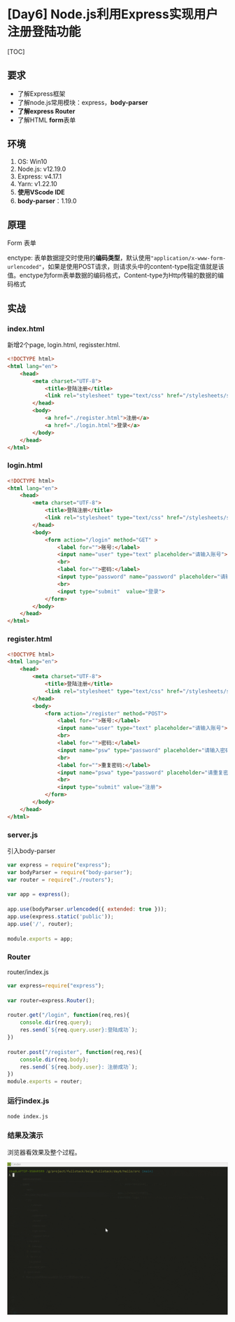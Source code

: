 # [Day6] Node.js利用Express实现用户注册登陆功能

[TOC]

## 要求

- 了解Express框架
- 了解node.js常用模块：express，**body-parser**
- **了解express Router**
- 了解HTML **form**表单

## 环境

1. OS: Win10
2. Node.js: v12.19.0
3. Express: v4.17.1
5. Yarn: v1.22.10
6. **使用VScode IDE**
6. **body-parser**：1.19.0

## 原理

Form 表单

enctype: 表单数据提交时使用的**编码类型**，默认使用`"application/x-www-form-urlencoded"`，如果是使用POST请求，则请求头中的content-type指定值就是该值。enctype为form表单数据的编码格式，Content-type为Http传输的数据的编码格式

## 实战

### index.html

新增2个page, login.html, regisster.html.

```html
<!DOCTYPE html>
<html lang="en">
	<head>
		<meta charset="UTF-8">
			<title>登陆注册</title>
			<link rel="stylesheet" type="text/css" href="/stylesheets/style.css" />
		</head>
		<body>
			<a href="./register.html">注册</a>
			<a href="./login.html">登录</a>
		</body>
	</head>
</html>
```

### login.html

```html
<!DOCTYPE html>
<html lang="en">
	<head>
		<meta charset="UTF-8">
			<title>登陆注册</title>
			<link rel="stylesheet" type="text/css" href="/stylesheets/style.css" />
		</head>
		<body>
			<form action="/login" method="GET" >        
				<label for="">账号:</label> 
				<input name="user" type="text" placeholder="请输入账号"> 
				<br> 
				<label for="">密码:</label> 
				<input type="password" name="password" placeholder="请输入密码"> 
				<br>
				<input type="submit"  value="登录">
			</form>
		</body>
	</head>
</html>
```

### register.html

```html
<!DOCTYPE html>
<html lang="en">
	<head>
		<meta charset="UTF-8">
			<title>登陆注册</title>
			<link rel="stylesheet" type="text/css" href="/stylesheets/style.css" />
		</head>
		<body>
			<form action="/register" method="POST">
				<label for="">账号:</label> 
				<input name="user" type="text" placeholder="请输入账号">
				<br> 
				<label for="">密码:</label> 
				<input name="psw" type="password" placeholder="请输入密码"> 
				<br> 
				<label for="">重复密码:</label> 
				<input name="pswa" type="password" placeholder="请重复密码"> 
				<br> 
				<input type="submit" value="注册">
			</form>
		</body>
	</head>
</html>
```

### server.js

引入body-parser

```javascript
var express = require("express");
var bodyParser = require("body-parser");
var router = require("./routers");

var app = express();

app.use(bodyParser.urlencoded({ extended: true }));
app.use(express.static('public'));
app.use('/', router);

module.exports = app;
```

### Router

router/index.js

```javascript
var express=require("express");

var router=express.Router();

router.get("/login", function(req,res){
    console.dir(req.query);    
    res.send(`${req.query.user}:登陆成功`);
})

router.post("/register", function(req,res){
    console.dir(req.body);    
    res.send(`${req.body.user}: 注册成功`);
})
module.exports = router;

```

### 运行index.js

```shell
node index.js
```

### 结果及演示

浏览器看效果及整个过程。

![Node.js利用Express实现用户注册登陆功能](Node.js利用Express实现用户注册登陆功能.gif)
